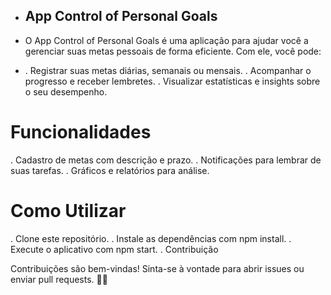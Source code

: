 * ## App Control of Personal Goals

* O App Control of Personal Goals é uma aplicação para ajudar você a gerenciar suas metas pessoais de forma eficiente. Com ele, você pode:
* . Registrar suas metas diárias, semanais ou mensais.
. Acompanhar o progresso e receber lembretes.
. Visualizar estatísticas e insights sobre o seu desempenho.

# Funcionalidades
. Cadastro de metas com descrição e prazo.
. Notificações para lembrar de suas tarefas.
. Gráficos e relatórios para análise.

# Como Utilizar
. Clone este repositório.
. Instale as dependências com npm install.
. Execute o aplicativo com npm start.
. Contribuição

Contribuições são bem-vindas! Sinta-se à vontade para abrir issues ou enviar pull requests. 🚀📝

